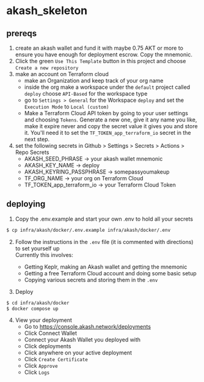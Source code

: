 # akash_skeleton

## prereqs

1. create an akash wallet and fund it with maybe 0.75 AKT or more to ensure you have enough for deployment escrow. Copy the mnemonic.
2. Click the green `Use This Template` button in this project and choose `Create a new repository`
3. make an account on Terraform cloud
   - make an Organization and keep track of your org name
   - inside the org make a workspace under the `default` project called `deploy` choose `API-Based` for the workspace type
   - go to `Settings > General` for the Workspace `deploy` and set the `Execution Mode` to `Local (custom)`
   - Make a Terraform Cloud API token by going to your user settings and choosing `Tokens`. Generate a new one, give it any name you like, make it expire never and copy the secret value it gives you and store it. You'll need it to set the `TF_TOKEN_app_terraform_io` secret in the next step.
4. set the following secrets in Github > Settings > Secrets > Actions > Repo Secrets
   - AKASH_SEED_PHRASE -> your akash wallet mnemonic
   - AKASH_KEY_NAME -> deploy
   - AKASH_KEYRING_PASSPHRASE -> somepassyoumakeup
   - TF_ORG_NAME -> your org on Terraform Cloud
   - TF_TOKEN_app_terraform_io -> your Terraform Cloud Token

## deploying

1. Copy the .env.example and start your own .env to hold all your secrets 
```bash
$ cp infra/akash/docker/.env.example infra/akash/docker/.env
```

2. Follow the instructions in the `.env` file (it is commented with directions) to set yourself up  
Currently this involves:  
    - Getting Keplr, making an Akash wallet and getting the mnemonic
    - Getting a free Terraform Cloud account and doing some basic setup
    - Copying various secrets and storing them in the `.env`

3. Deploy
```bash
$ cd infra/akash/docker
$ docker compose up
```

4. View your deployment
    - Go to https://console.akash.network/deployments
    - Click Connect Wallet
    - Connect your Akash Wallet you deployed with
    - Click deployments
    - Click anywhere on your active deployment
    - Click `Create Certificate`
    - Click `Approve`
    - Click `Logs`
